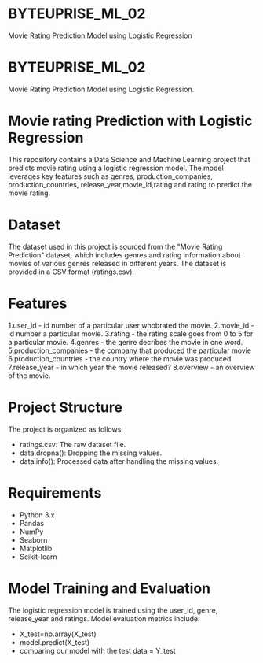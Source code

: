 # BYTEUPRISE_ML_02
Movie Rating Prediction Model using Logistic Regression
# BYTEUPRISE_ML_02
Movie Rating Prediction Model using Logistic Regression.

# Movie rating Prediction with Logistic Regression

This repository contains a Data Science and Machine Learning project that predicts movie rating using a logistic regression model. The model leverages key features such as genres, production_companies, production_countries, release_year,movie_id,rating and rating to predict the movie rating.

# **Dataset**
The dataset used in this project is sourced from the "Movie Rating Prediction" dataset, which includes genres and rating information about movies of various genres released in different years. The dataset is provided in a CSV format (ratings.csv).

# **Features**
1.user_id - id number of a particular user whobrated the movie.
2.movie_id - id number a particular movie.
3.rating - the rating scale goes  from 0 to 5 for a particular movie.
4.genres - the genre decribes the movie in one word.
5.production_companies	- the company that produced the particular movie
6.production_countries	- the country where the movie was produced.
7.release_year	- in which year the movie released?
8.overview - an overview of the movie.

# **Project Structure**
The project is organized as follows:
* ratings.csv: The raw dataset file.
* data.dropna(): Dropping the missing values.
* data.info(): Processed data after handling the missing values.

# **Requirements**
* Python 3.x
* Pandas
* NumPy
* Seaborn
* Matplotlib
* Scikit-learn

# **Model Training and Evaluation**
The logistic regression model is trained using the user_id, genre, release_year and ratings.
Model evaluation metrics include:
* X_test=np.array(X_test)
* model.predict(X_test)
* comparing our model with the test data = Y_test
